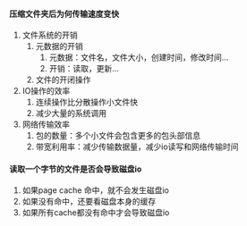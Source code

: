 #### 压缩文件夹后为何传输速度变快
1. 文件系统的开销
	1. 元数据的开销
		1. 元数据：文件名，文件大小，创建时间，修改时间...
		2. 开销：读取，更新...
	2. 文件的开闭操作
2. IO操作的效率
	1. 连续操作比分散操作小文件快
	2. 减少大量的系统调用
3. 网络传输效率
	1. 包的数量：多个小文件会包含更多的包头部信息
	2. 带宽利用率：减少传输数据量，减少io读写和网络传输时间


#### 读取一个字节的文件是否会导致磁盘io
1. 如果page cache 命中，就不会发生磁盘io
2. 如果没有命中，还要看磁盘本身的缓存
3. 如果所有cache都没有命中才会导致磁盘io

#### 
